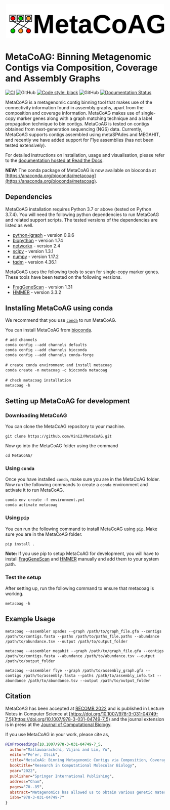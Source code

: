 <p align="center">
  <img src="MetaCoAG_Logo.png" width="500" title="MetaCoAG logo" alt="MetaCoAG logo">
</p>

# MetaCoAG: Binning Metagenomic Contigs via Composition, Coverage and Assembly Graphs

[![CI](https://github.com/metagentools/MetaCoAG/actions/workflows/testing.yml/badge.svg)](https://github.com/metagentools/MetaCoAG/actions/workflows/testing.yml)
![GitHub](https://img.shields.io/github/license/Vini2/MetaCoAG)
[![Code style: black](https://img.shields.io/badge/code%20style-black-000000.svg)](https://github.com/psf/black)
![GitHub](https://img.shields.io/github/v/release/Vini2/MetaCoAG?include_prereleases)
[![Documentation Status](https://readthedocs.org/projects/metacoag/badge/?version=latest)](https://metacoag.readthedocs.io/en/latest/?badge=latest)

MetaCoAG is a metagenomic contig binning tool that makes use of the connectivity information found in assembly graphs, apart from the composition and coverage information. MetaCoAG makes use of single-copy marker genes along with a graph matching technique and a label propagation technique to bin contigs. MetaCoAG is tested on contigs obtained from next-generation sequencing (NGS) data. Currently, MetaCoAG supports contigs assembled using metaSPAdes and MEGAHIT, and recently we have added support for Flye assemblies (has not been tested extensively).

For detailed instructions on installation, usage and visualisation, please refer to the [documentation hosted at Read the Docs](https://metacoag.readthedocs.io/).

**NEW:** The conda package of MetaCoAG is now available on bioconda at 
[https://anaconda.org/bioconda/metacoag](https://anaconda.org/bioconda/metacoag).

## Dependencies
MetaCoAG installation requires Python 3.7 or above (tested on Python 3.7.4). You will need the following python dependencies to run MetaCoAG and related support scripts. The tested versions of the dependencies are listed as well.
* [python-igraph](https://igraph.org/python/) - version 0.9.6
* [biopython](https://biopython.org/) - version 1.74
* [networkx](https://networkx.github.io/) - version 2.4
* [scipy](https://www.scipy.org/) - version 1.3.1
* [numpy](https://numpy.org/) - version 1.17.2
* [tqdm](https://github.com/tqdm/tqdm) - version 4.36.1

MetaCoAG uses the following tools to scan for single-copy marker genes. These tools have been tested on the following versions.
* [FragGeneScan](https://sourceforge.net/projects/fraggenescan/) - version 1.31
* [HMMER](http://hmmer.org/) - version 3.3.2


## Installing MetaCoAG using conda

We recommend that you use [`conda`](https://docs.conda.io/en/latest/) to run MetaCoAG.

You can install MetaCoAG from [bioconda](https://anaconda.org/bioconda/metacoag).

```shell
# add channels
conda config --add channels defaults
conda config --add channels bioconda
conda config --add channels conda-forge

# create conda environment and install metacoag
conda create -n metacoag -c bioconda metacoag

# check metacoag installation
metacoag -h
```

## Setting up MetaCoAG for development

### Downloading MetaCoAG
You can clone the MetaCoAG repository to your machine.

```
git clone https://github.com/Vini2/MetaCoAG.git
```

Now go into the MetaCoAG folder using the command

```
cd MetaCoAG/
```

### Using `conda`

Once you have installed `conda`, make sure you are in the MetaCoAG folder. Now run the following commands to create a `conda` environment and activate it to run MetaCoAG.

```
conda env create -f environment.yml
conda activate metacoag
```

### Using `pip`
You can run the following command to install MetaCoAG using `pip`. Make sure you are in the MetaCoAG folder.

```
pip install .
```

**Note:** If you use pip to setup MetaCoAG for development, you will have to install [FragGeneScan](https://sourceforge.net/projects/fraggenescan/) and [HMMER](http://hmmer.org/) manually and add them to your system path.

### Test the setup

After setting up, run the following command to ensure that metacoag is working.

```
metacoag -h
```

## Example Usage

```
metacoag --assembler spades --graph /path/to/graph_file.gfa --contigs /path/to/contigs.fasta --paths /path/to/paths_file.paths --abundance /path/to/abundance.tsv --output /path/to/output_folder
```

```
metacoag --assembler megahit --graph /path/to/graph_file.gfa --contigs /path/to/contigs.fasta --abundance /path/to/abundance.tsv --output /path/to/output_folder
```

```
metacoag --assembler flye --graph /path/to/assembly_graph.gfa --contigs /path/to/assembly.fasta --paths /path/to/assembly_info.txt --abundance /path/to/abundance.tsv --output /path/to/output_folder
```


## Citation

MetaCoAG has been accepted at [RECOMB 2022](https://recomb2022.net/accepted-papers/) and is published in Lecture Notes in Computer Science at [https://doi.org/10.1007/978-3-031-04749-7_5](https://doi.org/10.1007/978-3-031-04749-7_5) and the journal extension is in press at the [Journal of Computational Biology](https://home.liebertpub.com/publications/journal-of-computational-biology/31).

If you use MetaCoAG in your work, please cite as,

```bibtex
@InProceedings{10.1007/978-3-031-04749-7_5,
  author="Mallawaarachchi, Vijini and Lin, Yu",
  editor="Pe'er, Itsik",
  title="MetaCoAG: Binning Metagenomic Contigs via Composition, Coverage and Assembly Graphs",
  booktitle="Research in Computational Molecular Biology",
  year="2022",
  publisher="Springer International Publishing",
  address="Cham",
  pages="70--85",
  abstract="Metagenomics has allowed us to obtain various genetic material from different species and gain valuable insights into microbial communities. Binning plays an important role in the early stages of metagenomic analysis pipelines. A typical pipeline in metagenomics binning is to assemble short reads into longer contigs and then bin into groups representing different species in the metagenomic sample. While existing binning tools bin metagenomic contigs, they do not make use of the assembly graphs that produce such assemblies. Here we propose MetaCoAG, a tool that utilizes assembly graphs with the composition and coverage information to bin metagenomic contigs. MetaCoAG uses single-copy marker genes to estimate the number of initial bins, assigns contigs into bins iteratively and adjusts the number of bins dynamically throughout the binning process. Experimental results on simulated and real datasets demonstrate that MetaCoAG significantly outperforms state-of-the-art binning tools, producing similar or more high-quality bins than the second-best tool. To the best of our knowledge, MetaCoAG is the first stand-alone contig-binning tool to make direct use of the assembly graph information.",
  isbn="978-3-031-04749-7"
}
```
